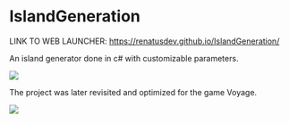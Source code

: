 # IslandGeneration

LINK TO WEB LAUNCHER:
https://renatusdev.github.io/IslandGeneration/

An island generator done in c# with customizable parameters.

![](https://media2.giphy.com/media/gN1onYG7MoNUjWNaYi/giphy.gif)

The project was later revisited and optimized for the game Voyage.

![](https://media3.giphy.com/media/9y3C8338ha9YuAKeYN/giphy.gif)
